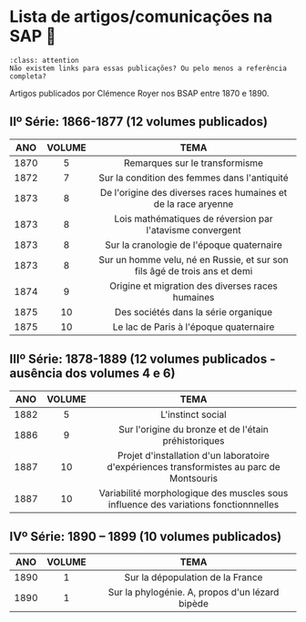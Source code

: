 # Lista de artigos/comunicações na SAP 📄

```{admonition} Dúvida
:class: attention
Não existem links para essas publicações? Ou pelo menos a referência completa?
```

Artigos publicados por Clémence Royer nos BSAP entre 1870 e 1890.

## IIº Série: 1866-1877 (12 volumes publicados)

|ANO | VOLUME | TEMA |
| :---: | :---: | :---: |
| 1870 | 5  | Remarques sur le transformisme |
| 1872 | 7  | Sur la condition des femmes dans l'antiquité |
| 1873 | 8  | De l'origine des diverses races humaines et de la race aryenne |
| 1873 | 8  | Lois mathématiques de réversion par l'atavisme convergent |
| 1873 | 8  | Sur la cranologie de l'époque quaternaire |
| 1873 | 8  | Sur un homme velu, né en Russie, et sur son fils âgé de trois ans et demi |
| 1874 | 9  | Origine et migration des diverses races humaines |
| 1875 | 10 | Des sociétés dans la série organique |
| 1875 | 10 | Le lac de Paris à l'époque quaternaire |

## IIIº Série: 1878-1889 (12 volumes publicados - ausência dos volumes 4 e 6)
| ANO  | VOLUME | TEMA |
| :--: | :----: | :---: |
| 1882 | 5      | L'instinct social |
| 1886 | 9      | Sur l'origine du bronze et de l'étain préhistoriques |
| 1887 | 10     | Projet d'installation d'un laboratoire d'expériences transformistes au parc de Montsouris |
| 1887 | 10     | Variabilité morphologique des muscles sous influence des variations fonctionnnelles |

## IVº Série: 1890 – 1899 (10 volumes publicados)

| ANO | VOLUME | TEMA |
| :--: | :----: | :---: |
| 1890 | 1 | Sur la dépopulation de la France |
| 1890 | 1 | Sur la phylogénie. A, propos d'un lézard bipède |